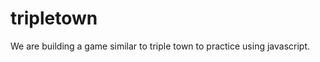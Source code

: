 tripletown
==========

We are building a game similar to triple town to practice using javascript.

